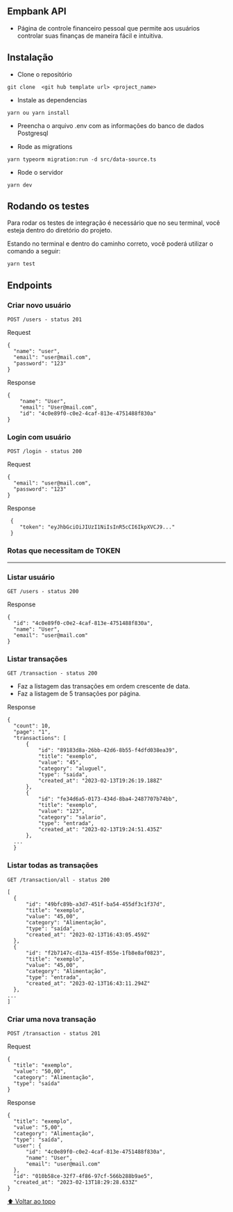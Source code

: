 ## Empbank API

- Página de controle financeiro pessoal que permite aos usuários controlar suas finanças de maneira fácil e intuitiva.

## Instalação
- Clone o repositório
```
git clone  <git hub template url> <project_name>
```

- Instale as dependencias 
```
yarn ou yarn install
```

- Preencha o arquivo .env com as informações do banco de dados Postgresql

- Rode as migrations
```
yarn typeorm migration:run -d src/data-source.ts
```

- Rode o servidor
```
yarn dev
```

## **Rodando os testes** 

Para rodar os testes de integração é necessário que no seu terminal, você esteja dentro do diretório do projeto.

Estando no terminal e dentro do caminho correto, você poderá utilizar o comando a seguir:
````
yarn test
````

## Endpoints
### Criar novo usuário

`POST /users - status 201`

Request
  
  ```
  {
	"name": "user",
	"email": "user@mail.com",
	"password": "123"
}
  
  ```

Response
```
{
	"name": "User",
	"email": "User@mail.com",
	"id": "4c0e89f0-c0e2-4caf-813e-4751488f830a"
}
  ```
 
### Login com usuário
  `POST /login - status 200`

Request
  
  ```
  {
	"email": "user@mail.com",
	"password": "123"
}
  ```
Response
```
 {
	"token": "eyJhbGciOiJIUzI1NiIsInR5cCI6IkpXVCJ9..."
 }
  ```
  ### Rotas que necessitam de TOKEN
  ---------------------
  ### Listar usuário
  `GET /users - status 200`
  
  Response
  
  ```
 {
	"id": "4c0e89f0-c0e2-4caf-813e-4751488f830a",
	"name": "User",
	"email": "user@mail.com"
}
  
  ```

  ### Listar transações
  `GET /transaction - status 200`
  - Faz a listagem das transações em ordem crescente de data.
  - Faz a listagem de 5 transações por página.
  
  Response
  
  ```
  {
	"count": 10,
	"page": "1",
	"transactions": [
		{
			"id": "89183d8a-26bb-42d6-8b55-f4dfd038ea39",
			"title": "exemplo",
			"value": "45",
			"category": "aluguel",
			"type": "saida",
			"created_at": "2023-02-13T19:26:19.188Z"
		},
		{
			"id": "fe34d6a5-0173-434d-8ba4-2487707b74bb",
			"title": "exemplo",
			"value": "123",
			"category": "salario",
			"type": "entrada",
			"created_at": "2023-02-13T19:24:51.435Z"
		},
    ...
    }
  ```
  
  ### Listar todas as transações
  `GET /transaction/all - status 200`
  
  ```
  [
	{
		"id": "49bfc89b-a3d7-451f-ba54-455df3c1f37d",
		"title": "exemplo",
		"value": "45,00",
		"category": "Alimentação",
		"type": "saída",
		"created_at": "2023-02-13T16:43:05.459Z"
	},
	{
		"id": "f2b7147c-d13a-415f-855e-1fb8e8af0823",
		"title": "exemplo",
		"value": "45,00",
		"category": "Alimentação",
		"type": "entrada",
		"created_at": "2023-02-13T16:43:11.294Z"
	},
  ...
  ]
  ```
  
  ### Criar uma nova transação
  `POST /transaction - status 201`
  
  Request
  ```
  {
	"title": "exemplo",
	"value": "50,00",
	"category": "Alimentação",
	"type": "saída"
}
  ```
  
  Response
  
  ```
  {
	"title": "exemplo",
	"value": "5,00",
	"category": "Alimentação",
	"type": "saída",
	"user": {
		"id": "4c0e89f0-c0e2-4caf-813e-4751488f830a",
		"name": "User",
		"email": "user@mail.com"
	},
	"id": "010b58ce-32f7-4f86-97cf-566b288b9ae5",
	"created_at": "2023-02-13T18:29:28.633Z"
 }

  ```
  
  
  [⬆ Voltar ao topo](#Empbank-api)<br>
  
